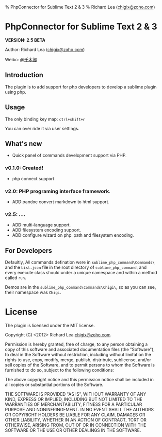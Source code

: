 % PhpConnector for Sublime Text 2 & 3
% Richard Lea (chigix@zoho.com)

# PhpConnector for Sublime Text 2 & 3

**VERSION: 2.5 BETA**

Author: Richard Lea (chigix@zoho.com)

Weibo: [@千木郷](http://weibo.com/chigix)

## Introduction
The plugin is to add support for php developers to develop a sublime plugin using php.

## Usage

The only binding key map: `ctrl+shift+r`

You can over ride it via user settings.

## What's new

* Quick panel of commands development support via PHP.

### v0.1.0: Created!
- php connect support

### v2.0: PHP programing interface framework. 

* ADD pandoc convert markdown to html support.

### v2.5: ....

* ADD multi-language support.
* ADD filesystem encoding support.
* ADD configure wizard on php_path and filesystem encoding.

## For Developers

Defaultly, All commands defination were in `sublime_php_command\Commands\` and the `List.json` file in the root directory of `sublime_php_command`, and every execute class should under a unique namespace and within a method called `run`.

Demos are in the `sublime_php_command\Commands\Chigi\`, so as you can see, their namespace was `Chigi`.

# License
The plugin is licensed under the MIT license.


Copyright (C) <2012> Richard Lea <chigix@zoho.com>

Permission is hereby granted, free of charge, to any person obtaining a copy of this software and associated documentation files (the "Software"), to deal in the Software without restriction, including without limitation the rights to use, copy, modify, merge, publish, distribute, sublicense, and/or sell copies of the Software, and to permit persons to whom the Software is furnished to do so, subject to the following conditions:

The above copyright notice and this permission notice shall be included in all copies or substantial portions of the Software.

THE SOFTWARE IS PROVIDED "AS IS", WITHOUT WARRANTY OF ANY KIND, EXPRESS OR IMPLIED, INCLUDING BUT NOT LIMITED TO THE WARRANTIES OF MERCHANTABILITY, FITNESS FOR A PARTICULAR PURPOSE AND NONINFRINGEMENT. IN NO EVENT SHALL THE AUTHORS OR COPYRIGHT HOLDERS BE LIABLE FOR ANY CLAIM, DAMAGES OR OTHER LIABILITY, WHETHER IN AN ACTION OF CONTRACT, TORT OR OTHERWISE, ARISING FROM, OUT OF OR IN CONNECTION WITH THE SOFTWARE OR THE USE OR OTHER DEALINGS IN THE SOFTWARE.
